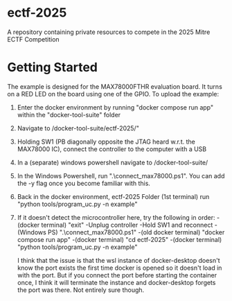# ectf-2025
A repository containing private resources to compete in the 2025 Mitre ECTF Competition

# Getting Started
The example is designed for the MAX78000FTHR evaluation board. It turns on a RED LED on the board using one of the GPIO.
To upload the example:

1) Enter the docker environment by running "docker compose run app" within the "docker-tool-suite" folder
2) Navigate to /docker-tool-suite/ectf-2025/"
3) Holding SW1 (PB diagonally opposite the JTAG heard w.r.t. the MAX78000 IC), connect the controller to the computer with a USB
4) In a (separate) windows powershell navigate to /docker-tool-suite/
5) In the Windows Powershell, run ".\connect_max78000.ps1". You can add the -y flag once you become familiar with this.
6) Back in the docker environment, ectf-2025 Folder (1st terminal) run "python tools/program_uc.py -n example"
7) If it doesn't detect the microcontroller here, try the following in order:
    -(docker terminal) "exit"
    -Unplug controller
    -Hold SW1 and reconnect
    -(Windows PS) ".\connect_max78000.ps1"
    -(old docker terminal) "docker compose run app"
    -(docker terminal) "cd ectf-2025"
    -(docker terminal) "python tools/program_uc.py -n example"

    I think that the issue is that the wsl instance of docker-desktop doesn't know the port exists the first time docker is opened so it doesn't load in with the port. But if you connect the port before starting the container once, I think it will terminate the instance and docker-desktop forgets the port was there.  Not entirely sure though.